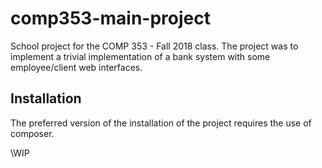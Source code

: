# comp353-main-project
School project for the COMP 353 - Fall 2018 class. The project was to implement a trivial implementation of a bank system with some employee/client web interfaces.

## Installation
The preferred version of the installation of the project requires the use of composer.

\\WIP
